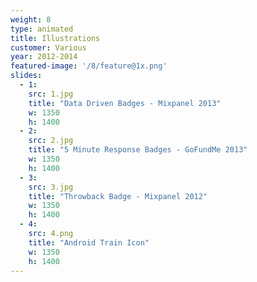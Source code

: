 ```yaml
---
weight: 8
type: animated
title: Illustrations
customer: Various
year: 2012-2014
featured-image: '/8/feature@1x.png'
slides:
  - 1:
    src: 1.jpg
    title: "Data Driven Badges - Mixpanel 2013"
    w: 1350
    h: 1400
  - 2:
    src: 2.jpg
    title: "5 Minute Response Badges - GoFundMe 2013"
    w: 1350
    h: 1400
  - 3:
    src: 3.jpg
    title: "Throwback Badge - Mixpanel 2012"
    w: 1350
    h: 1400
  - 4:
    src: 4.png
    title: "Android Train Icon"
    w: 1350
    h: 1400
---
```

